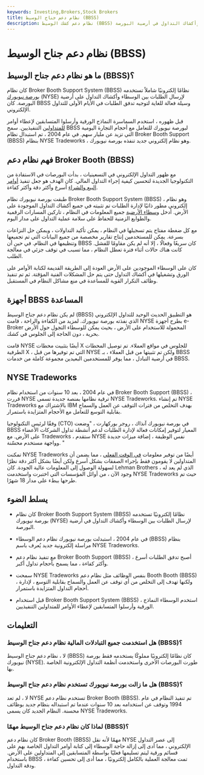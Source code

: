 ```yaml
---
keywords: Investing,Brokers,Stock Brokers
title: نظام دعم جناح الوسيط (BBSS)
description: نظام دعم كشك الوسيط (BBSS) هو نظام إلكتروني تستخدمه بورصة نيويورك لإرسال الطلبات بين الوسطاء وأكشاك التداول في أرضية البورصة.
---
```


# نظام دعم جناح الوسيط (BBSS)
## ما هو نظام دعم جناح الوسيط (BBSS)؟

كان نظام Broker Booth Support System (BBSS) نظامًا إلكترونيًا شاملاً تستخدمه [بورصة نيويورك](/nyse) (NYSE) لإرسال الطلبات بين الوسطاء وأكشاك التداول على أرضية البورصة. كان BBSS وسيلة فعالة للغاية لتوجيه تدفق الطلبات في الأيام الأولى للتداول الإلكتروني.

قبل ظهوره ، استخدم السماسرة النماذج الورقية وأرسلوا المتسابقين لإعطاء أوامر [للمتداولين](/floortrader) التنفيذيين. سمح BBSS لبورصة نيويورك للتعامل مع أحجام التجارة اليومية التي تزيد عن مليار سهم. في عام 2004 ، تم استبدال نظام Broker Booth Support (BBSS) بنظام NYSE Tradeworks ، وهو نظام إلكتروني جديد تنفذه بورصة نيويورك.

## فهم نظام دعم Broker Booth (BBSS)

مع ظهور التداول الإلكتروني في التسعينيات ، بدأت البورصات في الاستفادة من التكنولوجيا الجديدة لتحسين كيفية إجراء التداول المالي. كان الهدف هو جعل تنفيذ [أوامر البيع والشراء](/marketorder) أسرع وأكثر دقة وأكثر كفاءة.

طبقت بورصة نيويورك نظام Broker Booth Support System (BBSS) ، وهو نظام إلكتروني مطور ذاتيًا لإدارة الطلبات تم تثبيته في جميع أكشاك التداول الموجودة على الأرض. أدخل [وسطاء الأرضية](/floorbroker) جميع المعلومات في النظام ، تاركين المسارات الرقمية والطوابع الزمنية للحفاظ على سلامة عملية التداول على مدار اليوم.

مع كل ضغطة مفتاح يتم تسجيلها في النظام ، يمكن تأكيد التداولات ، ويمكن حل النزاعات بسرعة. يمكن للمستخدمين إنتاج تقارير مخصصة من جميع البيانات التي تم تجميعها وتنظيمها في النظام. في حين أن BBSS كان سريعًا وفعالًا ، إلا أنه لم يكن مقاومًا للفشل. كانت هناك حالات أثناء فترة تعطل النظام ، مما تسبب في توقف جزئي في معالجة الطلب.

كان على الوسطاء الموجودين على الأرض العودة إلى الطريقة القديمة لكتابة الأوامر على الورق وتشغيلها في أكشاك التداول حتى يتم حل المشكلات الفنية المؤقتة. ثم تم تنفيذ وظائف التكرار القوية للمساعدة في منع مشاكل النظام في المستقبل.

## أجهزة BBSS المساعدة

لم يكن نظام دعم جناح الوسيط (BBSS) هو التطبيق الحديث الوحيد للتداول الإلكتروني الذي نفذته بورصة نيويورك. لمزيد من الكفاءة والراحة ، قامت NYSE بطرح أجهزة e-Broker المحمولة للاستخدام على الأرض ، بحيث يمكن للوسطاء التجول حول الأرض بحرية ، دون الحاجة إلى الجلوس في كشك.

قامت NYSE أيضًا بتثبيت محطات X للجلوس في مواقع العملاء. تم توصيل المحطات الطرفية X ، التي تم توفيرها من قبل NYSE ولكن تم تثبيتها من قبل العملاء ، بـ BBSS في أرضية التبادل ، مما يوفر للمستخدمين البعيدين مجموعة كاملة من خدمات BBSS.

## NYSE Tradeworks

في عام 2004 ، بعد 10 سنوات من استخدام نظام Broker Booth Support (BBSS) ، قررت NYSE ترقية نظامها بمنصة جديدة تسمى NYSE Tradeworks. تم إنشاء NYSE Tradeworks بالاشتراك مع IBM بهدف التخلص من فترات التوقف عن العمل والسماح بقابلية التوسع للتعامل مع الأحجام المتزايدة باستمرار.

وفقًا لرئيس التكنولوجيا (CTO) في بورصة نيويورك آنذاك ، روجر بوركهارت ، "وضعت BBSS المعيار لتوفير إمكانات فعالة لإدارة الطلبات لدعم أنشطة تداول الشركات الأعضاء على الأرض. مع Tradeworks ، ستقدم NYSE نفس الوظيفة ، إضافة ميزات جديدة وواجهة مستخدم محسّنة. "

تمكنت NYSE Tradeworks أيضًا من توفير معلومات [في الوقت الفعلي](/real_time) ، مما يضمن أن المتداولين لا يقومون فقط بإجراء الصفقات بشكل أسرع ولكن أيضًا بشكل أكثر دقة نظرًا لسهولة الوصول إلى المعلومات عالية الجودة. كان Lehman Brothers ، الذي لم يعد له وجود الآن ، من أوائل المؤسسات التي اختبرت واستخدمت NYSE Tradeworks حيث تم طرحها ببطء على مدار 18 شهرًا.

## يسلط الضوء

- كان نظام Broker Booth Support System (BBSS) نظامًا إلكترونيًا تستخدمه بورصة نيويورك (NYSE) لإرسال الطلبات بين الوسطاء وأكشاك التداول في أرضية البورصة.

- في عام 2004 ، استبدلت بورصة نيويورك نظام دعم الوسطاء (BBSS) بنظام مراسلة إلكترونية جديد يُعرف باسم NYSE Tradeworks.

- مع تنفيذ نظام دعم Broker Booth Support (BBSS) ، أصبح تدفق الطلبات أسرع وأكثر كفاءة ، مما يسمح بأحجام تداول أكبر.

- سمحت NYSE Tradeworks بنفس الوظائف مثل نظام دعم Booth Booth (BBSS) ، ولكنها تهدف إلى التخلص من أي توقف عن العمل والسماح بقابلية التوسع ، لإدارة أحجام التداول المتزايدة باستمرار.

- قبل استخدام Broker Booth Support System (BBSS) ، استخدم الوسطاء النماذج الورقية وأرسلوا المتسابقين لإعطاء الأوامر للمتداولين التنفيذيين.

## التعليمات

### هل استخدمت جميع التبادلات المالية نظام دعم جناح الوسيط (BBSS)؟

لا ، نظام دعم جناح الوسيط (BBSS) كان نظامًا إلكترونيًا مملوكًا يستخدمه فقط بورصة نيويورك (NYSE). طورت البورصات الأخرى واستخدمت أنظمة التداول الإلكترونية الخاصة بها.

### هل ما زالت بورصة نيويورك تستخدم نظام دعم جناح الوسيط (BBSS)؟

لا ، لم تعد NYSE تستخدم نظام دعم Broker Booth (BBSS). تم تنفيذ النظام في عام 1994 وتوقف عن استخدامه بعد 10 سنوات عندما تم استبداله بنظام جديد بوظائف محسنة. النظام الجديد كان يسمى NYSE Tradeworks.

### لماذا كان نظام دعم جناح الوسيط مهمًا (BBSS)؟

كان نظام دعم Broker Booth (BBSS) مهمًا لأنه نقل NYSE إلى عصر التداول الإلكتروني ، مما أدى إلى إزالة حاجة الوسطاء إلى كتابة أوامر التداول الخاصة بهم على قسائم ورقية ليتم تسليمها فعليًا بواسطة المتسابقين إلى المتداولين على الأرض. باستخدام BBSS ، تمت معالجة العملية بالكامل إلكترونيًا ، مما أدى إلى تحسين كفاءة ودقة التداول.

